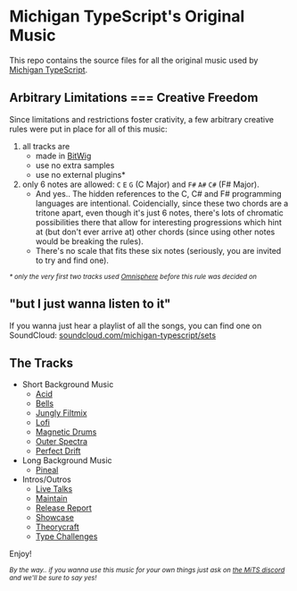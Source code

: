 # Michigan TypeScript's Original Music

This repo contains the source files for all the original music used by [Michigan TypeScript](https://www.youtube.com/@MichiganTypeScript/videos).

## Arbitrary Limitations === Creative Freedom

Since limitations and restrictions foster crativity, a few arbitrary creative rules were put in place for all of this music:

1. all tracks are
    - made in [BitWig](https://www.bitwig.com)
    - use no extra samples
    - use no external plugins*
1. only 6 notes are allowed: `C` `E` `G` (C Major) and `F#` `A#` `C#` (F# Major).
    - And yes..  The hidden references to the C, C# and F# programming languages are intentional.  Coidencially, since these two chords are a tritone apart, even though it's just 6 notes, there's lots of chromatic possibilities there that allow for interesting progressions which hint at (but don't ever arrive at) other chords (since using other notes would be breaking the rules).
    - There's no scale that fits these six notes (seriously, you are invited to try and find one).

<sub>_* only the very first two tracks used [Omnisphere](https://www.spectrasonics.net/products/omnisphere) before this rule was decided on_<sub>

## "but I just wanna listen to it"

If you wanna just hear a playlist of all the songs, you can find one on SoundCloud: [soundcloud.com/michigan-typescript/sets](https://soundcloud.com/michigan-typescript/sets)

## The Tracks

- Short Background Music
  - [Acid](./short-background/acid/README.md)
  - [Bells](./short-background/bells/README.md)
  - [Jungly Filtmix](./short-background/jungly-filtmix/README.md)
  - [Lofi](./short-background/lofi/README.md)
  - [Magnetic Drums](./short-background/magnetic-drums/README.md)
  - [Outer Spectra](./short-background/outer-spectra/README.md)
  - [Perfect Drift](./short-background/perfect-drift/README.md)
- Long Background Music
  - [Pineal](./long-background/pineal/README.md)
- Intros/Outros
  - [Live Talks](./intros-outros/live-talks/README.md)
  - [Maintain](./intros-outros/maintain/README.md)
  - [Release Report](./intros-outros/release-report/README.md)
  - [Showcase](./intros-outros/showcase/README.md)
  - [Theorycraft](./intros-outros/theorycraft/README.md)
  - [Type Challenges](./intros-outros/type-challenges/README.md)

Enjoy!

<sub>_By the way.. if you wanna use this music for your own things just ask on [the MiTS discord](https://discord.michigantypescript.com) and we'll be sure to say yes!_</sub>